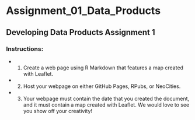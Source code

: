 # Assignment_01_Data_Products

## Developing Data Products Assignment 1

### Instructions:
* 1. Create a web page using R Markdown that features a map created with Leaflet.

* 2. Host your webpage on either GitHub Pages, RPubs, or NeoCities.

* 3. Your webpage must contain the date that you created the document, and it must contain a map created with Leaflet. We would love to see you show off your creativity!
